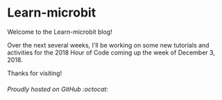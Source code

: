 # Learn-microbit

Welcome to the Learn-microbit blog!

Over the next several weeks, I'll be working on some new tutorials
and activities for the 2018 Hour of Code coming up the week of December 3, 2018.

Thanks for visiting!

###### Proudly hosted on GitHub :octocat:
